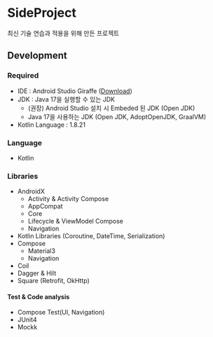 # SideProject
최신 기술 연습과 적용을 위해 만든 프로젝트

## Development

### Required

- IDE : Android Studio Giraffe ([Download](https://developer.android.com/studio))
- JDK : Java 17을 실행할 수 있는 JDK
    - (권장) Android Studio 설치 시 Embeded 된 JDK (Open JDK)
    - Java 17을 사용하는 JDK (Open JDK, AdoptOpenJDK, GraalVM)
- Kotlin Language : 1.8.21

### Language

- Kotlin

### Libraries

- AndroidX
    - Activity & Activity Compose
    - AppCompat
    - Core
    - Lifecycle & ViewModel Compose
    - Navigation
- Kotlin Libraries (Coroutine, DateTime, Serialization)
- Compose
    - Material3
    - Navigation
- Coil
- Dagger & Hilt
- Square (Retrofit, OkHttp)

#### Test & Code analysis

- Compose Test(UI, Navigation)
- JUnit4
- Mockk
